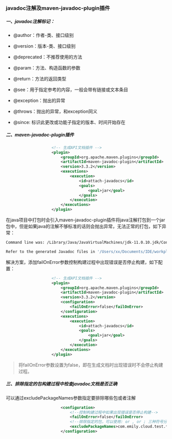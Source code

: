 ### javadoc注解及maven-javadoc-plugin插件

##### 一、javadoc注解标记：

-  @author：作者-类、接口级别


- @version：版本-类、接口级别 


- @deprecated：不推荐使用的方法


- @param：方法、构造函数的参数  


- @return：方法的返回类型


- @see：用于指定参考的内容，一般会带有链接或文本条目


- @exception：抛出的异常 

-  @throws：抛出的异常，和exception同义
-  @since: 标识此更改或功能子指定的版本、时间开始存在

##### 二、maven-javadoc-plugin插件

```xml
                    <!-- 生成API文档插件 -->
                    <plugin>
                        <groupId>org.apache.maven.plugins</groupId>
                        <artifactId>maven-javadoc-plugin</artifactId>
                        <version>3.3.2</version>
                        <executions>
                            <execution>
                                <id>attach-javadocs</id>
                                <goals>
                                    <goal>jar</goal>
                                </goals>
                            </execution>
                        </executions>
                    </plugin>
```

在java项目中打包时会引入maven-javadoc-plugin插件将java注解打包到一个jar包中，但是如果java的注解不够标准的话则会抛出异常，无法正常的打包，如下异常：

```sh
Command line was: /Library/Java/JavaVirtualMachines/jdk-11.0.10.jdk/Contents/Home/bin/javadoc @options @packages

Refer to the generated Javadoc files in '/Users/xx/Documents/IDE/workplace-java/spring-parent/emily-spring-boot-logger/target/apidocs' dir.
```

解决方案，添加failOnError参数控制构建过程中出现错误是否停止构建，如下配置：

```xml
                    <!-- 生成API文档插件 -->
                    <plugin>
                        <groupId>org.apache.maven.plugins</groupId>
                        <artifactId>maven-javadoc-plugin</artifactId>
                        <version>3.3.2</version>
                        <configuration>
                            <failOnError>false</failOnError>
                        </configuration>
                        <executions>
                            <execution>
                                <id>attach-javadocs</id>
                                <goals>
                                    <goal>jar</goal>
                                </goals>
                            </execution>
                        </executions>
                    </plugin>
```

> 将failOnError参数设置为false，即在生成文档时出现错误时不会停止构建过程。

##### 三、排除指定的包构建过程中检查javadoc文档是否正确

可以通过excludePackageNames参数指定要排除哪些包或者注解

```xml
                        <configuration>
                            <!--控制构建过程中如果出现错误是否停止构建-->
                            <failOnError>false</failOnError>
                            <!--排除指定的包，可以使用: or , or ; 三种符号分割-->
                            <excludePackageNames>com.emily.cloud.test.*,com.emily.infrastructure.test.*</excludePackageNames>
                        </configuration>
```

